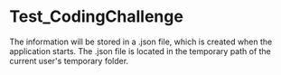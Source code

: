 # Test_CodingChallenge
The information will be stored in a .json file, which is created when the application starts.
The .json file is located in the temporary path of the current user's temporary folder.
